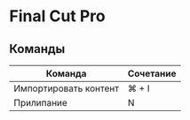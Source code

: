 # Final Cut Pro


## Команды

Команда | Сочетание
------- | ---------
Импортировать контент | ⌘ + I
Прилипание | N